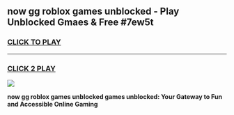
## now gg roblox games unblocked - Play Unblocked Gmaes & Free #7ew5t
<h3>
<a href="https://premium.freeplayer.one?title=now_gg_roblox_games_unblocked&ref=03M">CLICK TO PLAY</a></h3>
<hr>

<h3>
<a href="https://premium.freeplayer.one?title=now_gg_roblox_games_unblocked&ref=03M">CLICK 2 PLAY</a>
  
</h3>

<a href="https://premium.freeplayer.one?title=now_gg_roblox_games_unblocked&ref=03M"><img src="https://clearcache.store/games.png"></a>


**now gg roblox games unblocked games unblocked: Your Gateway to Fun and Accessible Online Gaming**
